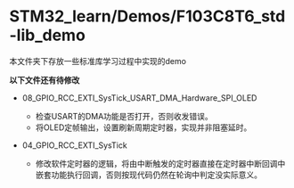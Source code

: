 # STM32_learn/Demos/F103C8T6_std-lib_demo

本文件夹下存放一些标准库学习过程中实现的demo

**以下文件还有待修改**

* 08_GPIO_RCC_EXTI_SysTick_USART_DMA_Hardware_SPI_OLED
    * 检查USART的DMA功能是否打开，否则收发错误。
    * 将OLED定帧输出，设置刷新周期定时器，实现并非阻塞延时。

* 04_GPIO_RCC_EXTI_SysTick
    * 修改软件定时器的逻辑，将由中断触发的定时器直接在定时器中断回调中嵌套功能执行回调，否则按现代码仍然在轮询中判定没实际意义。

